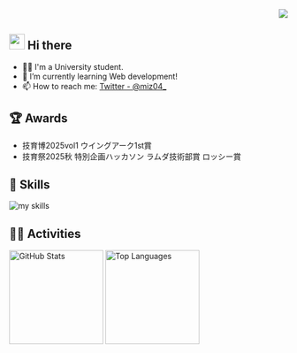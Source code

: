 <!-- 1. GitHub usernameを変更 -->
<div align="right">
  <img src="https://komarev.com/ghpvc/?username=mizzzuno" />
</div>

<!-- 2. プロフィールや連絡先を変更 -->

## <img src="https://media.giphy.com/media/hvRJCLFzcasrR4ia7z/giphy.gif" width="28"> Hi there

- 🧑‍💻 I'm a University student.
- 🌱 I’m currently learning Web development!
- 📫 How to reach me: [Twitter - @miz04\_](https://x.com/miz04_)
## 🏆 Awards
- 技育博2025vol1 ウイングアーク1st賞
- 技育祭2025秋 特別企画ハッカソン ラムダ技術部賞 ロッシー賞
  <br>

<!-- 3. 好きな技術スタックに変更 -->
<!-- ライトモート：theme=light, ダークモート：theme=dark -->
<!-- アイコンの選択肢一覧：https://arc.net/l/quote/zizyykfh -->

## 🌱 Skills

<img alt="my skills" src="https://skillicons.dev/icons?theme=dark&perline=7&i=html,css,js,ts,react,next,npm,mui,tailwindcss,c,python,fastapi,r,unity,vercel,aws,github,githubactions,discord,vscode,apple" />
<br>

<!-- 4. GitHub usernameを変更, 2箇所 -->
<!-- ライトモート：theme=light, ダークモート：theme=vue-dark  -->

## 🏃‍♀️ Activities

<div align="left"> 
  <img alt="GitHub Stats" height="170px" src="https://github-readme-stats.vercel.app/api?username=mizzzuno&theme=vue-dark&show_icons=true" />
  <img alt="Top Languages" height="170px" src="https://github-readme-stats.vercel.app/api/top-langs/?username=mizzzuno&exclude_repo=PAS_django&theme=vue-dark&layout=compact&langs_count=10&size_weight=0.5&count_weight=0.5&cache_seconds=7200&v=2" />
</div>

<!--
This repository is a ✨ _special_ ✨ repository because its `README.md` (this file) appears on your GitHub profile.

Here are some ideas to get you started:

- 🔭 I’m currently working on ...
- 🌱 I’m currently learning ...
- 👯 I’m looking to collaborate on ...
- 🤔 I’m looking for help with ...
- 💬 Ask me about ...
- 📫 How to reach me: ...
- 😄 Pronouns: ...
- ⚡ Fun fact: ...
-->
